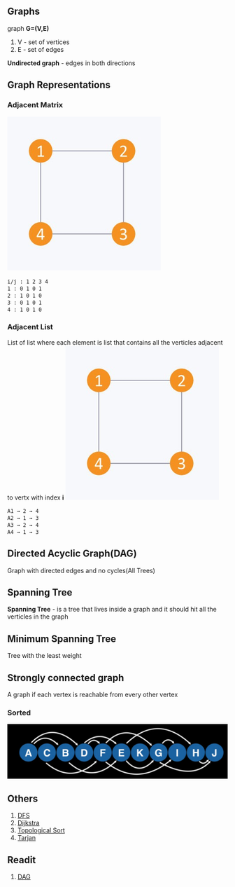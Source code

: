 ## Graphs
graph **G=(V,E)**
1. V - set of vertices
2. E - set of edges

**Undirected graph** - edges in both directions

## Graph Representations
###  Adjacent Matrix
![Matrix](matrix.jpeg)
```
i/j : 1 2 3 4
1 : 0 1 0 1
2 : 1 0 1 0
3 : 0 1 0 1
4 : 1 0 1 0
```
### Adjacent List
List of list where each element is list that contains all the verticles 
adjacent to vertx with index **i**
![Matrix](matrix.jpeg)
```
A1 → 2 → 4
A2 → 1 → 3
A3 → 2 → 4
A4 → 1 → 3
```
## Directed Acyclic Graph(DAG)
Graph with directed edges and no cycles(All Trees)

## Spanning Tree
**Spanning Tree** - is a tree that lives inside a graph
and it should hit all the verticles in the graph

## Minimum Spanning Tree
Tree with the least weight

## Strongly connected graph
A graph if each vertex is reachable from every other vertex


### Sorted
![Sorted](sorted.png)

## Others
1. [DFS](DFS)
2. [Dijkstra](Dijkstra)
3. [Topological Sort](TopologicalSort)
4. [Tarjan](Tarjan)


## Readit
1. [DAG](https://medium.com/basecs/spinning-around-in-cycles-with-directed-acyclic-graphs-a233496d4688)
